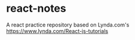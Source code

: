 # react-notes
A react practice repository based on Lynda.com's https://www.lynda.com/React-js-tutorials
